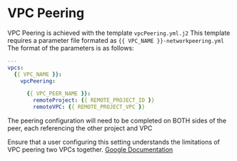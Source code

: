 # VPC Peering

VPC Peering is achieved with the template `vpcPeering.yml.j2`  This template requires a parameter file formated as `{{ VPC_NAME }}-networkpeering.yml`  The format of the parameters is as follows:

```yaml
---
vpcs:
  {{ VPC_NAME }}:
    vpcPeering:

      {{ VPC_PEER_NAME }}:
        remoteProject: {{ REMOTE_PROJECT_ID }}
        remoteVPC: {{ REMOTE_PROJECT_VPC }}
```

The peering configuration will need to be completed on BOTH sides of the peer, each referencing the other project and VPC

Ensure that a user configuring this setting understands the limitations of VPC peering two VPCs together.  [Google Documentation](https://cloud.google.com/vpc/docs/vpc-peering)
